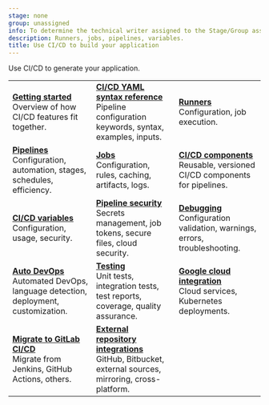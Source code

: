 ```yaml
---
stage: none
group: unassigned
info: To determine the technical writer assigned to the Stage/Group associated with this page, see https://handbook.gitlab.com/handbook/product/ux/technical-writing/#assignments
description: Runners, jobs, pipelines, variables.
title: Use CI/CD to build your application
---
```


Use CI/CD to generate your application.

|                                                                                                                      |                                                                                                                                                    |                                                                                                                           |
|----------------------------------------------------------------------------------------------------------------------|----------------------------------------------------------------------------------------------------------------------------------------------------|---------------------------------------------------------------------------------------------------------------------------|
| [**Getting started**](../ci/_index.md)<br>Overview of how CI/CD features fit together.                               | [**CI/CD YAML syntax reference**](../ci/yaml/_index.md)<br>Pipeline configuration keywords, syntax, examples, inputs.                               | [**Runners**](../ci/runners/_index.md)<br>Configuration, job execution.                                                   |
| [**Pipelines**](../ci/pipelines/_index.md)<br>Configuration, automation, stages, schedules, efficiency.              | [**Jobs**](../ci/jobs/_index.md)<br>Configuration, rules, caching, artifacts, logs.                                                                | [**CI/CD components**](../ci/components/_index.md)<br>Reusable, versioned CI/CD components for pipelines.                  |
| [**CI/CD variables**](../ci/variables/_index.md)<br>Configuration, usage, security.                                   | [**Pipeline security**](../ci/pipelines/pipeline_security.md)<br>Secrets management, job tokens, secure files, cloud security.                     | [**Debugging**](../ci/debugging.md)<br>Configuration validation, warnings, errors, troubleshooting.                       |
| [**Auto DevOps**](autodevops/_index.md)<br>Automated DevOps, language detection, deployment, customization.           | [**Testing**](../ci/testing/_index.md)<br>Unit tests, integration tests, test reports, coverage, quality assurance.                                | [**Google cloud integration**](../ci/gitlab_google_cloud_integration/_index.md)<br>Cloud services, Kubernetes deployments. |
| [**Migrate to GitLab CI/CD**](../ci/migration/plan_a_migration.md)<br> Migrate from Jenkins, GitHub Actions, others. | [**External repository integrations**](../ci/ci_cd_for_external_repos/_index.md)<br>GitHub, Bitbucket, external sources, mirroring, cross-platform. |                                                                                                                           |
